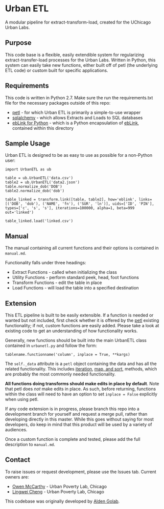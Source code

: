 # Urban ETL
A modular pipeline for extract-transform-load, created for the UChicago Urban
Labs.

## Purpose
This code base is a flexible, easily extendible system for regularizing
extract-transfer-load processes for the Urban Labs. Written in Python, this
system can easily take new functions, either built off of petl (the underlying
  ETL code) or custom built for specific applications.

## Requirements
This code is written in Python 2.7. Make sure the run the requirements.txt
file for the necessary packages outside of this repo:
+ [petl](https://petl.readthedocs.io) - for which Urban ETL is primarily a
simple-to-use wrapper
+ [sqlalchemy](https://readthedocs.org/projects/sqlalchemy/) - which allows
Extracts and Loads to SQL databases
+ [ebLink for Python](https://github.com/aldengolab/graphical-record-linkage) -
which is a Python encapsulation of [ebLink](https://github.com/resteorts/ebLink),
contained within this directory

## Sample Usage

Urban ETL is designed to be as easy to use as possible for a non-Python user:

`import UrbanETL as ub`

`table = ub.UrbanETL('data.csv')`  
`table2 = ub.UrbanETL('data2.json')`  
`table.normalize_dob('DOB')`  
`table2.normalize_dob('dob')`  

`table_linked = transform.link([table, table2], how='eblink', links=[('DOB', 'dob'), ('NAME', 'fn'), ('SUR', 'ln')], uids=['ID', 'PIN'], types=['c', 's', 's'], iterations=100000, alpha=1, beta=999 out='linked')`

`table_linked.load('linked.csv')`

## Manual

The manual containing all current functions and their options is contained in
`manual.md`.

Functionality falls under three headings:
+ Extract Functions - called when initializing the class
+ Utility Functions - perform standard peek, head, foot functions
+ Transform Functions - edit the table in place
+ Load Functions - will load the table into a specified destination

## Extension

This ETL pipeline is built to be easily extensible. If a function is needed or
wanted but not included, first check whether it is offered by the [petl](https://petl.readthedocs.io)
existing functionality; if not, custom functions are easily added. Please take
a look at existing code to get an understanding of how functionality works.

Generally, new functions should be built into the main UrbanETL class contained
in `urbanetl.py` and follow the form:

`tablename.functionname('column', inplace = True, **kargs)`

The `self._data` attribute is a `petl` object containing the data and has all
the related functionality. This includes
[iteration](https://petl.readthedocs.io/en/latest/intro.html#petl-executable),
[map, and  sort](https://petl.readthedocs.io/en/latest/transform.html#transforming-rows),
methods, which are probably the most commonly needed functionality.

**All functions doing transforms should make edits in place by default**.
Note that petl does *not* make edits in place. As such, before returning,
functions within the class will need to have an option to set `inplace = False`
explicitly when using petl.

If any code extension is in progress, please branch this repo into a development
branch for yourself and request a merge pull, rather than developing directly
in this master. While this goes without saying for most developers, do keep in
mind that this product will be used by a variety of audiences.

Once a custom function is complete and tested, please add the full description
to `manual.md`.

## Contact

To raise issues or request development, please use the Issues tab. Current
owners are:

+ [Owen McCarthy](https://github.com/OwenMcCarthy) - Urban Poverty Lab, Chicago
+ [Lingwei Cheng](https://github.com/lw334) - Urban Poverty Lab, Chicago

This codebase was originally developed by [Alden Golab](https://www.github.com/aldengolab).
